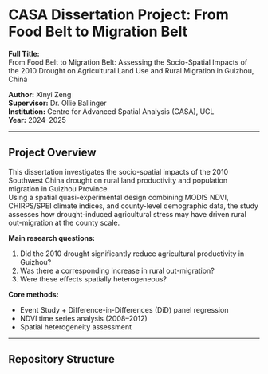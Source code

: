 # CASA Dissertation Project: From Food Belt to Migration Belt

**Full Title:**  
From Food Belt to Migration Belt: Assessing the Socio-Spatial Impacts of the 2010 Drought on Agricultural Land Use and Rural Migration in Guizhou, China

**Author:** Xinyi Zeng  
**Supervisor:** Dr. Ollie Ballinger  
**Institution:** Centre for Advanced Spatial Analysis (CASA), UCL  
**Year:** 2024–2025  

---

## Project Overview

This dissertation investigates the socio-spatial impacts of the 2010 Southwest China drought on rural land productivity and population migration in Guizhou Province.  
Using a spatial quasi-experimental design combining MODIS NDVI, CHIRPS/SPEI climate indices, and county-level demographic data, the study assesses how drought-induced agricultural stress may have driven rural out-migration at the county scale.

**Main research questions:**
1. Did the 2010 drought significantly reduce agricultural productivity in Guizhou?
2. Was there a corresponding increase in rural out-migration?
3. Were these effects spatially heterogeneous?

**Core methods:**  
- Event Study + Difference-in-Differences (DiD) panel regression  
- NDVI time series analysis (2008–2012)  
- Spatial heterogeneity assessment

---

## Repository Structure

